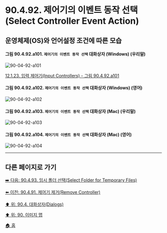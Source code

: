 # 90.4.92. 제어기의 이벤트 동작 선택(Select Controller Event Action)
## 운영체제(OS)와 언어설정 조건에 따른 모습

<a id="90-04-92-a101"></a>

#### 그림 90.4.92.a101. `제어기의 이벤트 동작 선택` 대화상자 (Windows) (우리말)
![90-04-92-a101](https://github.com/wonder13662/gimp/assets/15767104/3da0ec1a-15c1-4361-983c-e860b0395570)

[12.1.23. 입력 제어기(Input Controllers) - 그림 90.4.92.a101](./12-01-23-input-controllers.md#90-04-92-a101)

<a id="90-04-92-a102"></a>

#### 그림 90.4.92.a102. `제어기의 이벤트 동작 선택` 대화상자 (Windows) (영어)
![90-04-92-a102](https://github.com/wonder13662/gimp/assets/15767104/8f9ea878-a7fa-4d08-9026-cd089cbbeb1c)

<a id="90-04-92-a103"></a>

#### 그림 90.4.92.a103. `제어기의 이벤트 동작 선택` 대화상자 (Mac) (우리말)
![90-04-92-a103](https://github.com/wonder13662/gimp/assets/15767104/1a8c6843-dc80-4822-b299-86e32767dad0)

<a id="90-04-92-a104"></a>

#### 그림 90.4.92.a104. `제어기의 이벤트 동작 선택` 대화상자 (Mac) (영어)
![90-04-92-a104](https://github.com/wonder13662/gimp/assets/15767104/06f56efb-44e1-473b-a308-269b11fd81b0)

***

## 다른 페이지로 가기

[➡️ 다음: 90.4.93. 임시 폴더 선택(Select Folder for Temporary Files)](./90-04-93-select_folder_for_temporary_files.md)

[⬅️ 이전: 90.4.91. 제어기 제거(Remove Controller)](./90-04-91-remove_controller.md)

[⬆️ 위: 90.4. 대화상자(Dialogs)](./90-04-00-dialogs.md)

[⬆️ 위: 90. 이미지 맵](./90-00-image-map.md)

[🏠 홈](./00-home.md)
